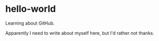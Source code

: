 # hello-world

Learning about GitHub.

Apparently I need to write about myself here, but I'd rather not thanks.
